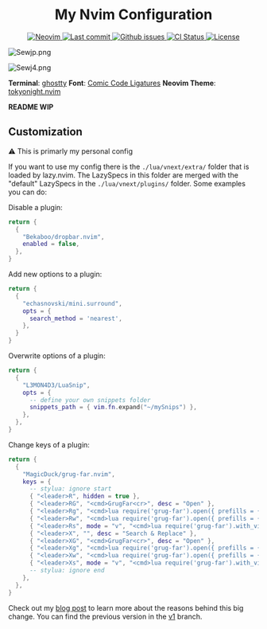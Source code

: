 <h1 align="center">My Nvim Configuration</h1>

<div align="center"><p>
    <a href="https://github.com/neovim/neovim">
      <img src="https://img.shields.io/badge/Neovim-0.10.0-blueviolet.svg?style=flat-square&logo=Neovim&color=90E59A&logoColor=white" alt="Neovim"/>
    </a>
    <a href="https://github.com/Allaman/nvim/pulse">
      <img src="https://img.shields.io/github/last-commit/Allaman/nvim" alt="Last commit"/>
    </a>
    <a href="https://github.com/Allaman/nvim/issues">
      <img src="https://img.shields.io/github/issues/Allaman/nvim.svg?style=flat-square&label=Issues&color=F05F40" alt="Github issues"/>
    </a>
    <a href="https://github.com/Allaman/nvim/actions/workflows/ci.yml">
      <img src="https://github.com/Allaman/nvim/actions/workflows/ci.yml/badge.svg" alt="CI Status"/>
    </a>
    <a href="https://github.com/Allaman/nvim/blob/main/LICENSE">
      <img src="https://img.shields.io/github/license/Allaman/nvim?style=flat-square&logo=MIT&label=License" alt="License"/>
    </a>
</p>

</div>

![Sewjp.png](https://s13.gifyu.com/images/Sewjp.png)

![Sewj4.png](https://s13.gifyu.com/images/Sewj4.png)

**Terminal**: [ghostty](https://s7.gifyu.com/images/SXOsw.png)
**Font**: [Comic Code Ligatures](https://tosche.net/fonts/comic-code)
**Neovim Theme**: [tokyonight.nvim](https://github.com/folke/tokyonight.nvim)

**README WIP**

## Customization

⚠️ This is primarly my personal config

If you want to use my config there is the `./lua/vnext/extra/` folder that is loaded by lazy.nvim. The LazySpecs in this folder are merged with the "default" LazySpecs in the `./lua/vnext/plugins/` folder. Some examples you can do:

Disable a plugin:

```lua
return {
  {
    "Bekaboo/dropbar.nvim",
    enabled = false,
  },
}
```

Add new options to a plugin:

```lua
return {
  {
    "echasnovski/mini.surround",
    opts = {
      search_method = 'nearest',
    },
  }
}
```

Overwrite options of a plugin:

```lua
return {
  {
    "L3MON4D3/LuaSnip",
    opts = {
      -- define your own snippets folder
      snippets_path = { vim.fn.expand("~/mySnips") },
    },
  },
}
```

Change keys of a plugin:

```lua
return {
  {
    "MagicDuck/grug-far.nvim",
    keys = {
      -- stylua: ignore start
      { "<leader>R", hidden = true },
      { "<leader>RG", "<cmd>GrugFar<cr>", desc = "Open" },
      { "<leader>Rg", "<cmd>lua require('grug-far').open({ prefills = { paths = vim.fn.expand('%') } })<cr>", desc = "Open (Limit to current file)"},
      { "<leader>Rw", "<cmd>lua require('grug-far').open({ prefills = { search = vim.fn.expand('<cword>') } })<cr>", desc = "Search word under cursor", },
      { "<leader>Rs", mode = "v", "<cmd>lua require('grug-far').with_visual_selection({ prefills = { paths = vim.fn.expand('%') } })<cr>", desc = "Search selection", },
      { "<leader>X", "", desc = "Search & Replace" },
      { "<leader>XG", "<cmd>GrugFar<cr>", desc = "Open" },
      { "<leader>Xg", "<cmd>lua require('grug-far').open({ prefills = { paths = vim.fn.expand('%') } })<cr>", desc = "Open (Limit to current file)"},
      { "<leader>Xw", "<cmd>lua require('grug-far').open({ prefills = { search = vim.fn.expand('<cword>') } })<cr>", desc = "Search word under cursor", },
      { "<leader>Xs", mode = "v", "<cmd>lua require('grug-far').with_visual_selection({ prefills = { paths = vim.fn.expand('%') } })<cr>", desc = "Search selection", },
      -- stylua: ignore end
    },
  },
}
```

Check out my [blog post](https://rootknecht.net/blog/debloating-neovim-config/) to learn more about the reasons behind this big change. You can find the previous version in the [v1](https://github.com/Allaman/nvim/tree/v1) branch.
